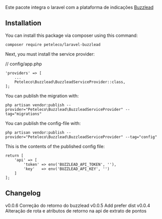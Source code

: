 Este pacote integra o laravel com a plataforma de indicações [Buzzlead](https://buzzlead.com.br)


## Installation
You can install this package via composer using this command:
````
composer require peteleco/laravel-buzzlead
````

Next, you must install the service provider:

// config/app.php
````
'providers' => [
    ...
    Peteleco\Buzzlead\BuzzleadServiceProvider::class,
];
````
You can publish the migration with:
````
php artisan vendor:publish --provider="Peteleco\Buzzlead\BuzzleadServiceProvider" --tag="migrations"
````

You can publish the config-file with:
````
php artisan vendor:publish --provider="Peteleco\Buzzlead\BuzzleadServiceProvider" --tag="config"
````
This is the contents of the published config file:

````
return [
    'api' => [
        'token' => env('BUZZLEAD_API_TOKEN', ''),
        'key'   => env('BUZZLEAD_API_KEY', '')
    ]
];
````

## Changelog
v0.0.6 Correção do retorno do buzzlead
v0.0.5 Add prefer dist
v0.0.4 Alteração de rota e atributos de retorno na api de extrato de pontos
